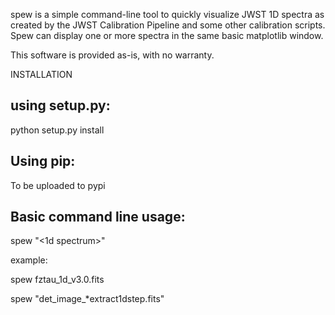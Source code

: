 spew is a simple command-line tool to quickly visualize JWST 1D spectra as created by the JWST Calibration Pipeline and some other calibration scripts. Spew can display one or more spectra in the same basic matplotlib window. 

This software is provided as-is, with no warranty.

  
INSTALLATION

using setup.py:
----------
python setup.py install

Using pip:
----------
To be uploaded to pypi

Basic command line usage:
------------------------
spew "<1d spectrum>"
   
example:

spew fztau_1d_v3.0.fits

spew "det_image_*extract1dstep.fits"

